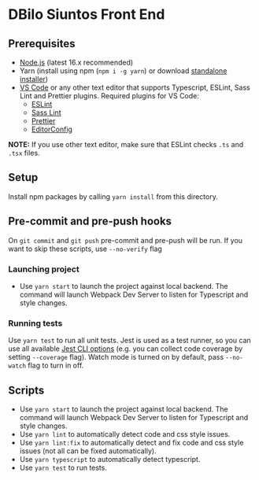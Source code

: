 # DBilo Siuntos Front End

## Prerequisites

- [Node.js](https://nodejs.org/en/) (latest 16.x recommended)
- Yarn (install using npm (`npm i -g yarn`) or download [standalone installer](https://yarnpkg.com/lang/en/docs/install/))
- [VS Code](https://code.visualstudio.com/) or any other text editor that supports Typescript, ESLint, Sass Lint and Prettier plugins. Required plugins for VS Code:
  - [ESLint](https://marketplace.visualstudio.com/items?itemName=dbaeumer.vscode-eslint)
  - [Sass Lint](https://marketplace.visualstudio.com/items?itemName=glen-84.sass-lint)
  - [Prettier](https://marketplace.visualstudio.com/items?itemName=esbenp.prettier-vscode)
  - [EditorConfig](https://marketplace.visualstudio.com/items?itemName=EditorConfig.EditorConfig)

**NOTE:** If you use other text editor, make sure that ESLint checks `.ts` and `.tsx` files.

## Setup

Install npm packages by calling `yarn install` from this directory.

## Pre-commit and pre-push hooks

On `git commit` and `git push` pre-commit and pre-push will be run. If you want to skip these scripts, use `--no-verify` flag

### Launching project

- Use `yarn start` to launch the project against local backend. The command will launch Webpack Dev Server to listen for Typescript and style changes.

### Running tests

Use `yarn test` to run all unit tests. Jest is used as a test runner, so you can use all available [Jest CLI options](https://jestjs.io/docs/en/cli.html)
(e.g. you can collect code coverage by setting `--coverage` flag).
Watch mode is turned on by default, pass `--no-watch` flag to turn in off.

## Scripts

- Use `yarn start` to launch the project against local backend. The command will launch Webpack Dev Server to listen for Typescript and style changes.
- Use `yarn lint` to automatically detect code and css style issues.
- Use `yarn lint:fix` to automatically detect and fix code and css style issues (not all can be fixed automatically).
- Use `yarn typescript` to automatically detect typescript.
- Use `yarn test` to run tests.
